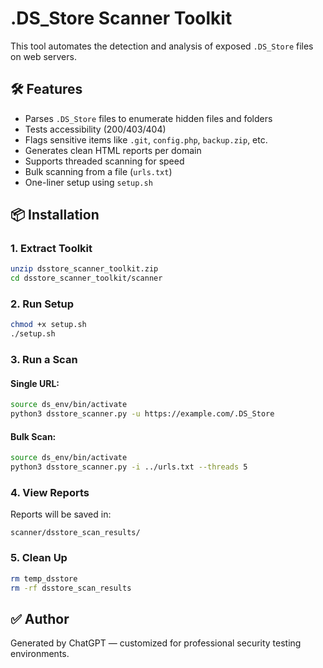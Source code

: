 # .DS_Store Scanner Toolkit

This tool automates the detection and analysis of exposed `.DS_Store` files on web servers.

## 🛠 Features

- Parses `.DS_Store` files to enumerate hidden files and folders
- Tests accessibility (200/403/404)
- Flags sensitive items like `.git`, `config.php`, `backup.zip`, etc.
- Generates clean HTML reports per domain
- Supports threaded scanning for speed
- Bulk scanning from a file (`urls.txt`)
- One-liner setup using `setup.sh`

## 📦 Installation

### 1. Extract Toolkit
```bash
unzip dsstore_scanner_toolkit.zip
cd dsstore_scanner_toolkit/scanner
```

### 2. Run Setup
```bash
chmod +x setup.sh
./setup.sh
```

### 3. Run a Scan

#### Single URL:
```bash
source ds_env/bin/activate
python3 dsstore_scanner.py -u https://example.com/.DS_Store
```

#### Bulk Scan:
```bash
source ds_env/bin/activate
python3 dsstore_scanner.py -i ../urls.txt --threads 5
```

### 4. View Reports
Reports will be saved in:
```
scanner/dsstore_scan_results/
```

### 5. Clean Up
```bash
rm temp_dsstore
rm -rf dsstore_scan_results
```

## ✅ Author
Generated by ChatGPT — customized for professional security testing environments.
